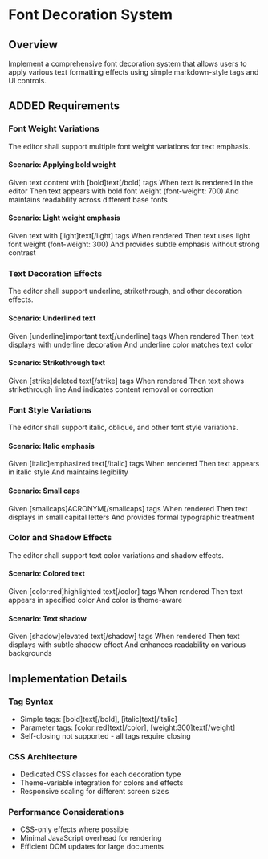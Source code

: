 # Font Decoration System

## Overview
Implement a comprehensive font decoration system that allows users to apply various text formatting effects using simple markdown-style tags and UI controls.

## ADDED Requirements

### Font Weight Variations
The editor shall support multiple font weight variations for text emphasis.

#### Scenario: Applying bold weight
Given text content with [bold]text[/bold] tags
When text is rendered in the editor
Then text appears with bold font weight (font-weight: 700)
And maintains readability across different base fonts

#### Scenario: Light weight emphasis
Given text with [light]text[/light] tags
When rendered
Then text uses light font weight (font-weight: 300)
And provides subtle emphasis without strong contrast

### Text Decoration Effects
The editor shall support underline, strikethrough, and other decoration effects.

#### Scenario: Underlined text
Given [underline]important text[/underline] tags
When rendered
Then text displays with underline decoration
And underline color matches text color

#### Scenario: Strikethrough text
Given [strike]deleted text[/strike] tags
When rendered
Then text shows strikethrough line
And indicates content removal or correction

### Font Style Variations
The editor shall support italic, oblique, and other font style variations.

#### Scenario: Italic emphasis
Given [italic]emphasized text[/italic] tags
When rendered
Then text appears in italic style
And maintains legibility

#### Scenario: Small caps
Given [smallcaps]ACRONYM[/smallcaps] tags
When rendered
Then text displays in small capital letters
And provides formal typographic treatment

### Color and Shadow Effects
The editor shall support text color variations and shadow effects.

#### Scenario: Colored text
Given [color:red]highlighted text[/color] tags
When rendered
Then text appears in specified color
And color is theme-aware

#### Scenario: Text shadow
Given [shadow]elevated text[/shadow] tags
When rendered
Then text displays with subtle shadow effect
And enhances readability on various backgrounds

## Implementation Details

### Tag Syntax
- Simple tags: [bold]text[/bold], [italic]text[/italic]
- Parameter tags: [color:red]text[/color], [weight:300]text[/weight]
- Self-closing not supported - all tags require closing

### CSS Architecture
- Dedicated CSS classes for each decoration type
- Theme-variable integration for colors and effects
- Responsive scaling for different screen sizes

### Performance Considerations
- CSS-only effects where possible
- Minimal JavaScript overhead for rendering
- Efficient DOM updates for large documents
